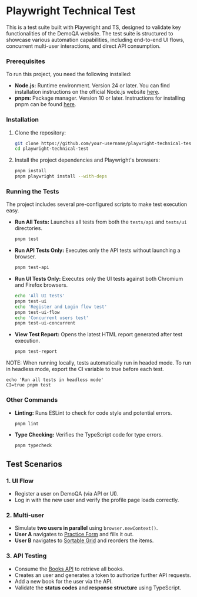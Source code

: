 # Playwright Technical Test

This is a test suite built with Playwright and TS, designed to validate key functionalities of the DemoQA website. The test suite is structured to showcase various automation capabilities, including end-to-end UI flows, concurrent multi-user interactions, and direct API consumption.

### Prerequisites

To run this project, you need the following installed:

* **Node.js:** Runtime environment. Version 24 or later. You can find installation instructions on the official Node.js website [here](https://nodejs.org/en/download/).
* **pnpm:** Package manager. Version 10 or later. Instructions for installing pnpm can be found [here](https://pnpm.io/installation).

### Installation

1.  Clone the repository:
    ```bash
    git clone https://github.com/your-username/playwright-technical-test.git
    cd playwright-technical-test
    ```

2.  Install the project dependencies and Playwright's browsers:
    ```bash
    pnpm install
    pnpm playwright install --with-deps
    ```

### Running the Tests

The project includes several pre-configured scripts to make test execution easy. 

* **Run All Tests:** Launches all tests from both the `tests/api` and `tests/ui` directories.
    ```bash
    pnpm test
    ```

* **Run API Tests Only:** Executes only the API tests without launching a browser.
    ```bash
    pnpm test-api
    ```

* **Run UI Tests Only:** Executes only the UI tests against both Chromium and Firefox browsers.

    ```bash
    echo 'All UI tests'
    pnpm test-ui
    echo 'Register and Login flow test'
    pnpm test-ui-flow
    echo 'Concurrent users test'
    pnpm test-ui-concurrent
    ```
* **View Test Report:** Opens the latest HTML report generated after test execution.
    ```bash
    pnpm test-report
    ```
NOTE: When running locally, tests automatically run in headed mode. To run in headless mode, export the CI variable to true before each test.


    echo 'Run all tests in headless mode'
    CI=true pnpm test


### Other Commands

* **Linting:** Runs ESLint to check for code style and potential errors.
    ```bash
    pnpm lint
    ```

* **Type Checking:** Verifies the TypeScript code for type errors.
    ```bash
    pnpm typecheck
    ```

## Test Scenarios

### 1. UI Flow
- Register a user on DemoQA (via API or UI).  
- Log in with the new user and verify the profile page loads correctly.  

### 2. Multi-user
- Simulate **two users in parallel** using `browser.newContext()`.  
- **User A** navigates to [Practice Form](https://demoqa.com/automation-practice-form) and fills it out.  
- **User B** navigates to [Sortable Grid](https://demoqa.com/sortable) and reorders the items.  

### 3. API Testing
- Consume the [Books API](https://demoqa.com/swagger/) to retrieve all books.  
- Creates an user and generates a token to authorize further API requests.  
- Add a new book for the user via the API.  
- Validate the **status codes** and **response structure** using TypeScript.  